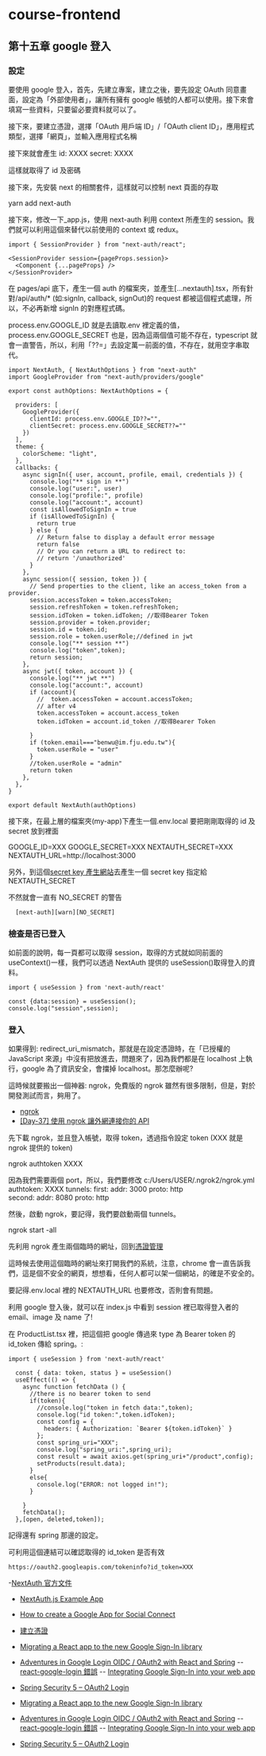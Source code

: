 # course-frontend

## 第十五章 google 登入

### 設定

要使用 google 登入，首先，先建立專案，建立之後，要先設定 OAuth 同意畫面，設定為「外部使用者」，讓所有擁有 google 帳號的人都可以使用。接下來會填寫一些資料，只要留必要資料就可以了。

接下來，要建立憑證，選擇「OAuth 用戶端 ID」/「OAuth client ID」，應用程式類型，選擇「網頁」，並輸入應用程式名稱

接下來就會產生
id:
XXXX
secret:
XXXX

這樣就取得了 id 及密碼

接下來，先安裝 next 的相關套件，這樣就可以控制 next 頁面的存取

yarn add next-auth

接下來，修改一下\_app.js，使用 next-auth 利用 context 所產生的 session。我們就可以利用這個來替代以前使用的 context 或 redux。

    import { SessionProvider } from "next-auth/react";

    <SessionProvider session={pageProps.session}>
      <Component {...pageProps} />
    </SessionProvider>

在 pages/api 底下，產生一個 auth 的檔案夾，並產生[...nextauth].tsx，所有針對/api/auth/\* (如:signIn, callback, signOut)的 request 都被這個程式處理，所以，不必再新增 signIn 的對應程式碼。

process.env.GOOGLE_ID 就是去讀取.env 裡定義的值，process.env.GOOGLE_SECRET 也是，因為這兩個值可能不存在，typescript 就會一直警告，所以，利用「??=」去設定萬一前面的值，不存在，就用空字串取代。

    import NextAuth, { NextAuthOptions } from "next-auth"
    import GoogleProvider from "next-auth/providers/google"

    export const authOptions: NextAuthOptions = {

      providers: [
        GoogleProvider({
          clientId: process.env.GOOGLE_ID??="",
          clientSecret: process.env.GOOGLE_SECRET??=""
        })
      ],
      theme: {
        colorScheme: "light",
      },
      callbacks: {
        async signIn({ user, account, profile, email, credentials }) {
          console.log("** sign in **")
          console.log("user:", user)
          console.log("profile:", profile)
          console.log("account:", account)
          const isAllowedToSignIn = true
          if (isAllowedToSignIn) {
            return true
          } else {
            // Return false to display a default error message
            return false
            // Or you can return a URL to redirect to:
            // return '/unauthorized'
          }
        },
        async session({ session, token }) {
          // Send properties to the client, like an access_token from a provider.
          session.accessToken = token.accessToken;
          session.refreshToken = token.refreshToken;
          session.idToken = token.idToken; //取得Bearer Token
          session.provider = token.provider;
          session.id = token.id;
          session.role = token.userRole;//defined in jwt
          console.log("** session **")
          console.log("token",token);
          return session;
        },
        async jwt({ token, account }) {
          console.log("** jwt **")
          console.log("account:", account)
          if (account){
            //  token.accessToken = account.accessToken;
            // after v4
            token.accessToken = account.access_token
            token.idToken = account.id_token //取得Bearer Token

          }
          if (token.email==="benwu@im.fju.edu.tw"){
            token.userRole = "user"
          }
          //token.userRole = "admin"
          return token
        },
      },
    }

    export default NextAuth(authOptions)

接下來，在最上層的檔案夾(my-app)下產生一個.env.local 要把剛剛取得的 id 及 secret 放到裡面

GOOGLE_ID=XXX
GOOGLE_SECRET=XXX
NEXTAUTH_SECRET=XXX
NEXTAUTH_URL=http://localhost:3000

另外，到這個[secret key 產生網站](https://generate-secret.now.sh/32)去產生一個 secret key 指定給 NEXTAUTH_SECRET

不然就會一直有 NO_SECRET 的警告

      [next-auth][warn][NO_SECRET]

### 檢查是否已登入

如前面的說明，每一頁都可以取得 session，取得的方式就如同前面的 useContext()一樣，我們可以透過 NextAuth 提供的 useSession()取得登入的資料。

    import { useSession } from 'next-auth/react'

    const {data:session} = useSession();
    console.log("session",session);

### 登入

如果得到: redirect_uri_mismatch，那就是在設定憑證時，在「已授權的 JavaScript 來源」中沒有把放進去，問題來了，因為我們都是在 localhost 上執行，google 為了資訊安全，會擋掉 localhost。那怎麼辦呢?

這時候就要搬出一個神器: ngrok，免費版的 ngrok 雖然有很多限制，但是，對於開發測試而言，夠用了。

- [ngrok](https://ngrok.com/)
- [[Day-37] 使用 ngrok 讓外網連接你的 API](https://ithelp.ithome.com.tw/articles/10197345)

先下載 ngrok，並且登入帳號，取得 token，透過指令設定 token (XXX 就是 ngrok 提供的 token)

ngrok authtoken XXXX

因為我們需要兩個 port，所以，我們要修改 c:/Users/USER/.ngrok2/ngrok.yml
authtoken: XXXX
tunnels:
first:
addr: 3000
proto: http  
 second:
addr: 8080
proto: http

然後，啟動 ngrok，要記得，我們要啟動兩個 tunnels。

ngrok start -all

先利用 ngrok 產生兩個臨時的網址，回到[憑證管理](https://console.cloud.google.com/apis/credentials)

這時候去使用這個臨時的網址來打開我們的系統，注意，chrome 會一直告訴我們，這是個不安全的網頁，想想看，任何人都可以架一個網站，的確是不安全的。

要記得.env.local 裡的 NEXTAUTH_URL 也要修改，否則會有問題。

利用 google 登入後，就可以在 index.js 中看到 session 裡已取得登入者的 email、image 及 name 了!

在 ProductList.tsx 裡，把這個把 google 傳過來 type 為 Bearer token 的 id_token 傳給 spring。:

    import { useSession } from 'next-auth/react'

      const { data: token, status } = useSession()
      useEffect(() => {
        async function fetchData () {
          //there is no bearer token to send
          if(token){
            //console.log("token in fetch data:",token);
            console.log("id token:",token.idToken);
            const config = {
              headers: { Authorization: `Bearer ${token.idToken}` }
            };
            const spring_uri="XXX";
            console.log("spring_uri:",spring_uri);
            const result = await axios.get(spring_uri+"/product",config);
            setProducts(result.data);
          }
          else{
            console.log("ERROR: not logged in!");
          }

        }
        fetchData();
      },[open, deleted,token]);

記得還有 spring 那邊的設定。

可利用這個連結可以確認取得的 id_token 是否有效

    https://oauth2.googleapis.com/tokeninfo?id_token=XXX

-[NextAuth 官方文件](https://next-auth.js.org/getting-started/introduction)

- [NextAuth.js Example App](https://github.com/nextauthjs/next-auth-example)

- [How to create a Google App for Social Connect](https://www.cozmoslabs.com/docs/profile-builder-2/add-ons/social-connect/create-google-app-social-connect/)
- [建立憑證](https://console.cloud.google.com/apis/credentials)

- [Migrating a React app to the new Google Sign-In library](https://www.dolthub.com/blog/2022-05-04-google-signin-migration/)
- [Adventures in Google Login OIDC / OAuth2 with React and Spring](https://medium.com/@johndbro1/adventures-in-google-login-oidc-oauth2-with-react-and-spring-370c1fd706c2)
  -- [react-google-login 錯誤](https://ithelp.ithome.com.tw/questions/10208737)
  -- [Integrating Google Sign-In into your web app](https://developers.google.com/identity/sign-in/web/sign-in)

- [Spring Security 5 – OAuth2 Login](https://www.baeldung.com/spring-security-5-oauth2-login)

- [Migrating a React app to the new Google Sign-In library](https://www.dolthub.com/blog/2022-05-04-google-signin-migration/)
- [Adventures in Google Login OIDC / OAuth2 with React and Spring](https://medium.com/@johndbro1/adventures-in-google-login-oidc-oauth2-with-react-and-spring-370c1fd706c2)
  -- [react-google-login 錯誤](https://ithelp.ithome.com.tw/questions/10208737)
  -- [Integrating Google Sign-In into your web app](https://developers.google.com/identity/sign-in/web/sign-in)

- [Spring Security 5 – OAuth2 Login](https://www.baeldung.com/spring-security-5-oauth2-login)
